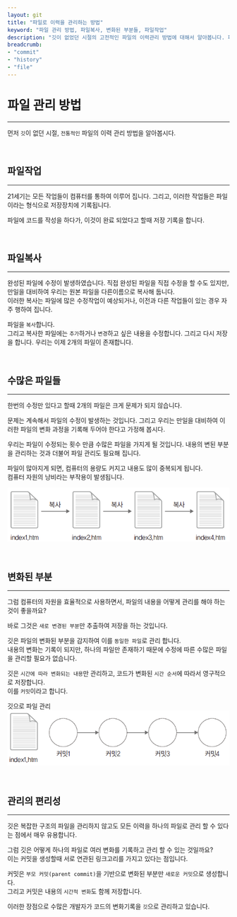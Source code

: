 ```yaml
---
layout: git
title: "파일로 이력을 관리하는 방법"
keyword: "파일 관리 방법, 파일복사, 변화된 부분들, 파일작업"
description: "깃이 없었던 시절의 고전적인 파일의 이력관리 방법에 대해서 알아봅니다. 파일복사, 파일관리 등의 불편함을 확인합니다."
breadcrumb:
- "commit"
- "history"
- "file"
---
```


# 파일 관리 방법
---
먼저 `깃`이 없던 시절, `전통적인` 파일의 이력 관리 방법을 알아봅시다.  

<br>

## 파일작업
---
21세기는 모든 작업들이 컴퓨터를 통하여 이루어 집니다. 그리고, 이러한 작업들은 파일이라는 형식으로 저장장치에 기록됩니다.  

파일에 코드를 작성을 하다가, 이것이 완료 되었다고 할때 저장 기록을 합니다.  

<br>

## 파일복사
---
완성된 파일에 수정이 발생하였습니다. 직접 완성된 파일을 직접 수정을 할 수도 있지만, 만일을 대비하여 우리는 원본 파일을 다른이름으로 복사해 둡니다.  
이러한 복사는 파일에 많은 수정작업이 예상되거나, 이전과 다른 작업들이 있는 경우 자주 행하여 집니다.

파일을 `복사`합니다.  
그리고 복사한 파일에는 `추가`하거나 `변경`하고 싶은 내용을 수정합니다. 그리고 다시 저장을 합니다.
우리는 이제 2개의 파일이 존재합니다.

<br>

## 수많은 파일들
---
한번의 수정만 있다고 할때 2개의 파일은 크게 문제가 되지 않습니다.  

문제는 계속해서 파일의 수정이 발생하는 것입니다. 그리고 우리는 만일을 대비하여 이러한 파일의 변화 과정을 기록해 두어야 한다고 가정해 봅시다.  

우리는 파일이 수정되는 횟수 만큼 수많은 파일을 가지게 될 것입니다. 내용의 변된 부분을 관리하는 것과 더불어 파일 관리도 필요해 집니다.  

파일이 많아지게 되면, 컴퓨터의 용량도 커지고 내용도 많이 중복되게 됩니다.  
컴퓨터 자원의 낭비라는 부작용이 발생됩니다.  

![파일 복사로 파일 관리](./img/git_file_history.png)

<br>

## 변화된 부분
---
그럼 컴퓨터의 자원을 효율적으로 사용하면서, 파일의 내용을 어떻게 관리를 해야 하는것이 좋을까요?  

바로 그것은 `새로 변경된 부분`만 추출하여 저장을 하는 것입니다.  

깃은 파일의 변화된 부분을 감지하여 이를 `동일한 파일`로 관리 합니다.  
내용의 변화는 기록이 되지만, 하나의 파일만 존재하기 때문에 수정에 따른 수많은 파일을 관리할 필요가 없습니다.  

깃은 `시간에 따라 변화되는 내용`만 관리하고, 코드가 변화된 `시간 순서`에 따라서 영구적으로 저장합니다.  
이를 `커밋`이라고 합니다.  

깃으로 파일 관리  
![깃으로 파일 관리](./img/git_file_commit.png) 

<br>

## 관리의 편리성
---
깃은 복잡한 구조의 파일을 관리하지 않고도 모든 이력을 하나의 파일로 관리 할 수 있다는 점에서 매우 유용합니다.

그럼 깃은 어떻게 하나의 파일로 여러 변화를 기록하고 관리 할 수 있는 것일까요?  
이는 커밋을 생성할때 서로 연관된 링크고리를 가지고 있다는 점입니다.  

커밋은 `부모 커밋(parent commit)`을 기반으로 변화된 부분만 `새로운 커밋`으로 생성합니다.  
그리고 커밋은 내용의 `시간적 변화`도 함께 저장합니다.  

이러한 장점으로 수많은 개발자가 코드의 변화기록을 `깃`으로 관리하고 있습니다.  

<br>